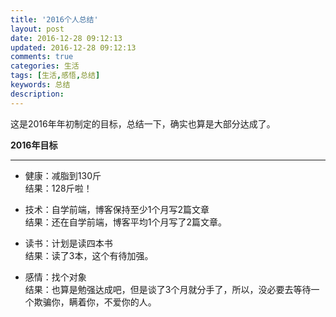```yaml
---
title: '2016个人总结'
layout: post
date: 2016-12-28 09:12:13
updated: 2016-12-28 09:12:13
comments: true
categories: 生活
tags: [生活,感悟,总结]
keywords: 总结
description: 
---
```



这是2016年年初制定的目标，总结一下，确实也算是大部分达成了。

**2016年目标**

----------
* 健康：减脂到130斤 <br>
结果：128斤啦！

* 技术：自学前端，博客保持至少1个月写2篇文章 <br>
结果：还在自学前端，博客平均1个月写了2篇文章。

* 读书：计划是读四本书 <br>
结果：读了3本，这个有待加强。

* 感情：找个对象 <br> 
结果：也算是勉强达成吧，但是谈了3个月就分手了，所以，没必要去等待一个欺骗你，瞒着你，不爱你的人。






